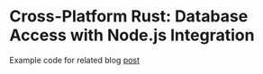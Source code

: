 # Cross-Platform Rust: Database Access with Node.js Integration 

Example code for related blog [post](https://logankeenan.com/posts/cross-platform-rust-database-access-nodejs/) 


